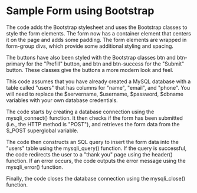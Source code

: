 # Sample Form using Bootstrap

The code adds the Bootstrap stylesheet and uses the Bootstrap classes to style the form elements. The form now has a container element that centers it on the page and adds some padding. The form elements are wrapped in form-group divs, which provide some additional styling and spacing.

The buttons have also been styled with the Bootstrap classes btn and btn-primary for the "Prefill" button, and btn and btn-success for the "Submit" button. These classes give the buttons a more modern look and feel.

This code assumes that you have already created a MySQL database with a table called "users" that has columns for "name", "email", and "phone". You will need to replace the $servername, $username, $password, $dbname variables with your own database credentials.

The code starts by creating a database connection using the mysqli_connect() function. It then checks if the form has been submitted (i.e., the HTTP method is "POST"), and retrieves the form data from the $_POST superglobal variable.

The code then constructs an SQL query to insert the form data into the "users" table using the mysqli_query() function. If the query is successful, the code redirects the user to a "thank you" page using the header() function. If an error occurs, the code outputs the error message using the mysqli_error() function.

Finally, the code closes the database connection using the mysqli_close() function.
